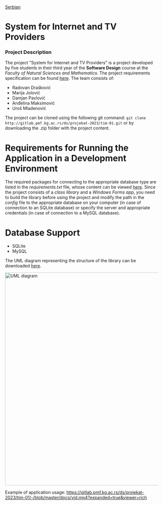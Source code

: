 [Serbian](README.srb.md)

# System for Internet and TV Providers

### Project Description

The project "System for Internet and TV Providers" is a project developed by five students in their third year of the **Software Design** course at the _Faculty of Natural Sciences and Mathematics_. The project requirements specification can be found [here](https://gitlab.pmf.kg.ac.rs/ds/projekat-2023/tim-01/-/blob/master/docs/opisProjekta.md). The team consists of:
- Radovan Drašković
- Marija Jolović
- Damjan Pavlović
- Anđelina Maksimović
- Uroš Mladenović

The project can be cloned using the following git command:
`git clone http://gitlab.pmf.kg.ac.rs/ds/projekat-2023/tim-01.git`
or by downloading the .zip folder with the project content.

# Requirements for Running the Application in a Development Environment

The required packages for connecting to the appropriate database type are listed in the _requirements.txt_ file, whose content can be viewed [here](https://gitlab.pmf.kg.ac.rs/ds/projekat-2023/tim-01/-/blob/master/requirements.txt).
Since the project consists of a _class library_ and a _Windows Forms app_, you need to build the library before using the project and modify the path in the _config_ file to the appropriate database on your computer (in case of connection to an SQLite database) or specify the server and appropriate credentials (in case of connection to a MySQL database).

# Database Support
- SQLite
- MySQL

The UML diagram representing the structure of the library can be downloaded [here](https://gitlab.pmf.kg.ac.rs/ds/projekat-2023/tim-01/-/blob/master/docs/UML_packet_providers.png).
<div>
  <img src="../docs/UML_packet_providers.png" alt="UML diagram" height=700>
</div>

Example of application usage:
https://gitlab.pmf.kg.ac.rs/ds/projekat-2023/tim-01/-/blob/master/docs/vid.mp4?expanded=true&viewer=rich
